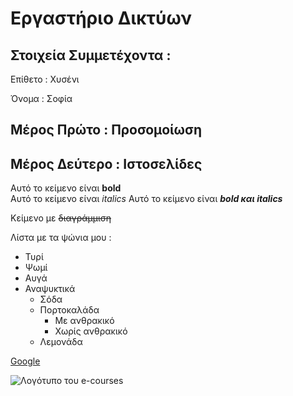 # Εργαστήριο Δικτύων

## Στοιχεία Συμμετέχοντα : 
Επίθετο : Χυσένι 

Όνομα : Σοφία

## Mέρος Πρώτο : Προσομοίωση

## Μέρος Δεύτερο : Ιστοσελίδες

Αυτό το κείμενο είναι **bold**  
Αυτό το κείμενο είναι _italics_
Αυτό το κείμενο είναι **_bold και italics_**

Κείμενο με ~~διαγράμμιση~~

Λίστα με τα ψώνια μου : 

* Τυρί 
* Ψωμί 
* Αυγά
* Αναψυκτικά 
  * Σόδα
  * Πορτοκαλάδα
    * Με ανθρακικό 
    * Χωρίς ανθρακικό 
  * Λεμονάδα

[Google](https://www.google.com/)
 
![Λογότυπο του e-courses](https://ecourses.alis.uniwa.gr/pluginfile.php/1/theme_adaptable/logo/1629889299/top_header.png)



